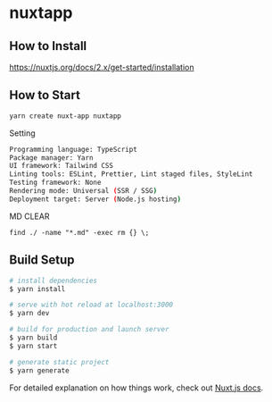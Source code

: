 # nuxtapp

## How to Install

https://nuxtjs.org/docs/2.x/get-started/installation

## How to Start

```bash
yarn create nuxt-app nuxtapp
```

Setting

```bash
Programming language: TypeScript
Package manager: Yarn
UI framework: Tailwind CSS
Linting tools: ESLint, Prettier, Lint staged files, StyleLint
Testing framework: None
Rendering mode: Universal (SSR / SSG)
Deployment target: Server (Node.js hosting)
```

MD CLEAR

```
find ./ -name "*.md" -exec rm {} \;
```


## Build Setup

```bash
# install dependencies
$ yarn install

# serve with hot reload at localhost:3000
$ yarn dev

# build for production and launch server
$ yarn build
$ yarn start

# generate static project
$ yarn generate
```

For detailed explanation on how things work, check out [Nuxt.js docs](https://nuxtjs.org).
